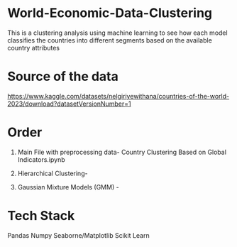 # World-Economic-Data-Clustering
This is a clustering analysis using machine learning to see how each model classifies the countries into different segments based on the available country attributes
# Source of the data
https://www.kaggle.com/datasets/nelgiriyewithana/countries-of-the-world-2023/download?datasetVersionNumber=1
# Order
1. Main File with preprocessing data- Country Clustering Based on Global Indicators.ipynb

2. Hierarchical Clustering-
 
3. Gaussian Mixture Models (GMM) -
   
# Tech Stack
Pandas
Numpy
Seaborne/Matplotlib
Scikit Learn
